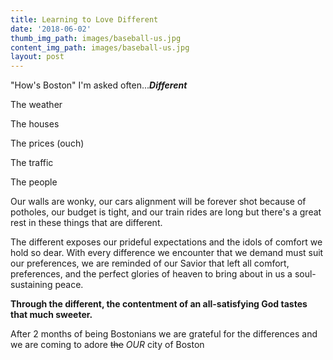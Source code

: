 ```yaml
---
title: Learning to Love Different
date: '2018-06-02'
thumb_img_path: images/baseball-us.jpg
content_img_path: images/baseball-us.jpg
layout: post
---
```


"How's Boston" I'm asked often...***Different***

The weather

The houses

The prices (ouch)

The traffic

The people

Our walls are wonky, our cars alignment will be forever shot because of potholes, our budget is tight, and our train rides are long but there's a great rest in these things that are different.

The different exposes our prideful expectations and the idols of comfort we hold so dear. With every difference we encounter that we demand must suit our preferences, we are reminded of our Savior that left all comfort, preferences, and the perfect glories of heaven to bring about in us a soul-sustaining peace.

**Through the different, the contentment of an all-satisfying God tastes that much sweeter.**

After 2 months of being Bostonians we are grateful for the differences and we are coming to adore ~~the~~ *OUR* city of Boston
